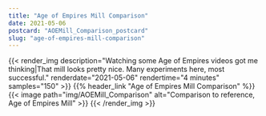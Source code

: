 ```yaml
---
title: "Age of Empires Mill Comparison"
date: 2021-05-06
postcard: "AOEMill_Comparison_postcard"
slug: "age-of-empires-mill-comparison"
---
```


{{< render_img
  description="Watching some Age of Empires videos got me thinking|That mill looks pretty nice. Many experiments here, most successful."
  renderdate="2021-05-06"
  rendertime="4 minutes"
  samples="150" >}}
{{% header_link "Age of Empires Mill Comparison" %}}
{{< image path="img/AOEMill_Comparison" alt="Comparison to reference, Age of Empires Mill" >}}
{{< /render_img >}}

